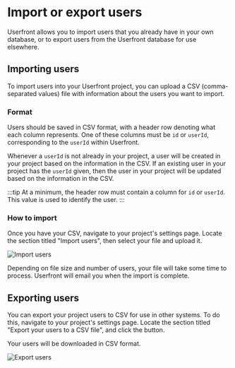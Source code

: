 # Import or export users

Userfront allows you to import users that you already have in your own database, or to export users from the Userfront database for use elsewhere.

## Importing users

To import users into your Userfront project, you can upload a CSV (comma-separated values) file with information about the users you want to import.

### Format

Users should be saved in CSV format, with a header row denoting what each column represents. One of these columns must be `id` or `userId`, corresponding to the `userId` within Userfront.

Whenever a `userId` is not already in your project, a user will be created in your project based on the information in the CSV. If an existing user in your project has the `userId` given, then the user in your project will be updated based on the information in the CSV.

:::tip
At a minimum, the header row must contain a column for `id` or `userId`. This value is used to identify the user.
:::

### How to import

Once you have your CSV, navigate to your project's settings page. Locate the section titled "Import users", then select your file and upload it.

![Import users](https://res.cloudinary.com/component/image/upload/v1587745634/permanent/import-users.png)

Depending on file size and number of users, your file will take some time to process. Userfront will email you when the import is complete.

## Exporting users

You can export your project users to CSV for use in other systems. To do this, navigate to your project's settings page. Locate the section titled "Export your users to a CSV file", and click the button.

Your users will be downloaded in CSV format.

![Export users](https://res.cloudinary.com/component/image/upload/v1587748201/permanent/export-users.png)
